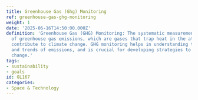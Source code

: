 ```yaml
---
title: Greenhouse Gas (Ghg) Monitoring
ref: greenhouse-gas-ghg-monitoring
weight: 1
date: '2025-06-16T14:50:00.000Z'
definition: 'Greenhouse Gas (GHG) Monitoring: The systematic measurement and tracking
  of greenhouse gas emissions, which are gases that trap heat in the atmosphere and
  contribute to climate change. GHG monitoring helps in understanding the sources
  and trends of emissions, and is crucial for developing strategies to mitigate climate
  change.'
tags:
- sustainability
- goals
id: GL167
categories:
- Space & Technology
---
```


